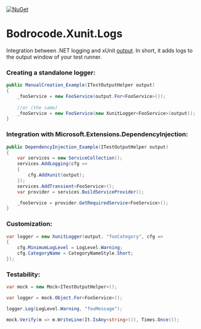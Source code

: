 [![NuGet](http://img.shields.io/nuget/v/Bodrocode.Xunit.Logs.svg?logo=nuget&color=blue)](https://www.nuget.org/packages/Bodrocode.Xunit.Logs/)

# Bodrocode.Xunit.Logs

Integration between .NET logging and xUnit [output](https://xunit.net/docs/capturing-output).
In short, it adds logs to the output window of your test runner.

### Creating a standalone logger:
```cs
public ManualCreation_Example(ITestOutputHelper output)
{
    _fooService = new FooService(output.For<FooService>());
    
    //or (the same)
    _fooService = new FooService(new XunitLogger<FooService>(output));
}
```

### Integration with Microsoft.Extensions.DependencyInjection:
```cs
public DependencyInjection_Example(ITestOutputHelper output)
{
    var services = new ServiceCollection();
    services.AddLogging(cfg =>
    {
        cfg.AddXunit(output);
    });
    services.AddTransient<FooService>();
    var provider = services.BuildServiceProvider();

    _fooService = provider.GetRequiredService<FooService>();
}
```

### Customization:

```cs
var logger = new XunitLogger(output, "fooCategory", cfg =>
{
    cfg.MinimumLogLevel = LogLevel.Warning;
    cfg.CategoryName = CategoryNameStyle.Short;
});
```

### Testability:

```cs
var mock = new Mock<ITestOutputHelper>();

var logger = mock.Object.For<FooService>();

logger.Log(LogLevel.Warning, "fooMessage");

mock.Verify(m => m.WriteLine(It.IsAny<string>()), Times.Once());
```
